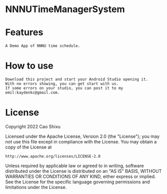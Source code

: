 # NNNUTimeManagerSystem

Features
========
    A Demo App of NNNU time schedule.
How to use
==========
    Download this project and start your Android Studio opening it.
    With no errors showing, you can get start with us.
    If some errors on your studio, you can post it to my emil:kaydenkc@gmail.com.

License
=======
Copyright 2022 Cao Shixu

Licensed under the Apache License, Version 2.0 (the "License");
you may not use this file except in compliance with the License.
You may obtain a copy of the License at

    http://www.apache.org/licenses/LICENSE-2.0

Unless required by applicable law or agreed to in writing, software
distributed under the License is distributed on an "AS IS" BASIS,
WITHOUT WARRANTIES OR CONDITIONS OF ANY KIND, either express or implied.
See the License for the specific language governing permissions and
limitations under the License.
